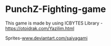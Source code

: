 # PunchZ-Fighting-game
This game is made by using ICBYTES Library - https://otoidrak.com/Yazilim.html

Sprites-www.deviantart.com/saiyagami
